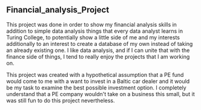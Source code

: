 ## Financial_analysis_Project

This project was done in order to show my financial analysis skills in addition to simple data analysis things that every data analyst learns in Turing College, to potentially show a little side of me and my interests additionally to an interest to create a database of my own instead of taking an already existing one. I like data analysis, and if I can unite that with the finance side of things, I tend to really enjoy the projects that I am working on. 

This project was created with a hypothetical assumption that a PE fund would come to me with a want to invest in a Baltic car dealer and it would be my task to examine the best possible investment option. I completely understand that a PE company wouldn't take on a business this small, but it was still fun to do this project nevertheless.
